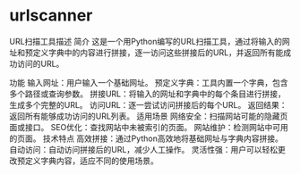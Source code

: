# urlscanner
URL扫描工具描述
简介
这是一个用Python编写的URL扫描工具，通过将输入的网址和预定义字典中的内容进行拼接，逐一访问这些拼接后的URL，并返回所有能成功访问的URL。

功能
输入网址：用户输入一个基础网址。
预定义字典：工具内置一个字典，包含多个路径或查询参数。
拼接URL：将输入的网址和字典中的每个条目进行拼接，生成多个完整的URL。
访问URL：逐一尝试访问拼接后的每个URL。
返回结果：返回所有能够成功访问的URL列表。
适用场景
网络安全：扫描网站可能的隐藏页面或接口。
SEO优化：查找网站中未被索引的页面。
网站维护：检测网站中可用的页面。
技术特点
高效拼接：通过Python高效地将基础网址与字典内容拼接。
自动访问：自动访问拼接后的URL，减少人工操作。
灵活性强：用户可以轻松更改预定义字典内容，适应不同的使用场景。
